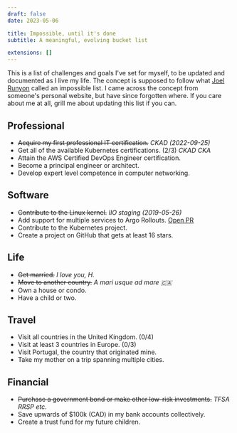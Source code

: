 ```yaml
---
draft: false
date: 2023-05-06

title: Impossible, until it's done
subtitle: A meaningful, evolving bucket list

extensions: []
---
```


This is a list of challenges and goals I've set for myself, to be updated and
documented as I live my life. The concept is supposed to follow what [Joel
Runyon][impossible] called an impossible list. I came across the concept from
someone's personal website, but have since forgotten where. If you care about
me at all, grill me about updating this list if you can.

[impossible]: https://impossiblehq.com/impossible-list/

## Professional

- ~~Acquire my first professional IT certification.~~ _CKAD (2022-09-25)_
- Get all of the available Kubernetes certifications. (2/3) _CKAD CKA_
- Attain the AWS Certified DevOps Engineer certification.
- Become a principal engineer or architect.
- Develop expert level competence in computer networking.

## Software

- ~~Contribute to the Linux kernel.~~ _IIO staging (2019-05-26)_
- Add support for multiple services to Argo Rollouts. [Open PR][argo-pr]
- Contribute to the Kubernetes project.
- Create a project on GitHub that gets at least 16 stars.

[argo-pr]: https://github.com/argoproj/argo-rollouts/pull/2603

## Life

- ~~Get married.~~ _I love you, H._
- ~~Move to another country.~~ _A mari usque ad mare 🇨🇦_
- Own a house or condo.
- Have a child or two.

## Travel

- Visit all countries in the United Kingdom. (0/4)
- Visit at least 3 countries in Europe. (0/3)
- Visit Portugal, the country that originated mine.
- Take my mother on a trip spanning multiple cities.

## Financial

- ~~Purchase a government bond or make other low-risk investments.~~ _TFSA RRSP etc._
- Save upwards of $100k (CAD) in my bank accounts collectively.
- Create a trust fund for my future children.
